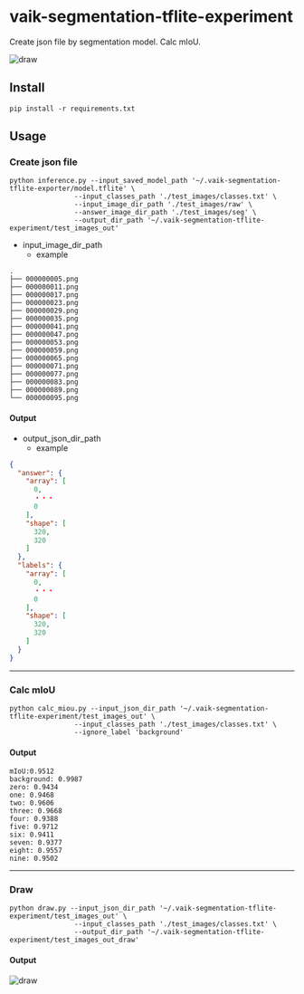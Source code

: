 # vaik-segmentation-tflite-experiment

Create json file by segmentation model. Calc mIoU.

![draw](https://user-images.githubusercontent.com/116471878/222900493-a2606e90-58c7-427e-9ae2-7d05b3e74e6b.png)


## Install

```shell
pip install -r requirements.txt
```

## Usage

### Create json file

```shell
python inference.py --input_saved_model_path '~/.vaik-segmentation-tflite-exporter/model.tflite' \
                --input_classes_path './test_images/classes.txt' \
                --input_image_dir_path './test_images/raw' \
                --answer_image_dir_path './test_images/seg' \
                --output_dir_path '~/.vaik-segmentation-tflite-experiment/test_images_out'
```

- input_image_dir_path
    - example

```shell
.
├── 000000005.png
├── 000000011.png
├── 000000017.png
├── 000000023.png
├── 000000029.png
├── 000000035.png
├── 000000041.png
├── 000000047.png
├── 000000053.png
├── 000000059.png
├── 000000065.png
├── 000000071.png
├── 000000077.png
├── 000000083.png
├── 000000089.png
└── 000000095.png

```

#### Output
- output_json_dir_path
    - example

```json
{
  "answer": {
    "array": [
      0,
      ・・・
      0
    ],
    "shape": [
      320,
      320
    ]
  },
  "labels": {
    "array": [
      0,
      ・・・
      0
    ],
    "shape": [
      320,
      320
    ]
  }
}
```
-----

### Calc mIoU

```shell
python calc_miou.py --input_json_dir_path '~/.vaik-segmentation-tflite-experiment/test_images_out' \
                --input_classes_path './test_images/classes.txt' \
                --ignore_label 'background'
```

#### Output

``` text
mIoU:0.9512
background: 0.9987
zero: 0.9434
one: 0.9468
two: 0.9606
three: 0.9668
four: 0.9388
five: 0.9712
six: 0.9411
seven: 0.9377
eight: 0.9557
nine: 0.9502
```

-----

### Draw

```shell
python draw.py --input_json_dir_path '~/.vaik-segmentation-tflite-experiment/test_images_out' \
                --input_classes_path './test_images/classes.txt' \
                --output_dir_path '~/.vaik-segmentation-tflite-experiment/test_images_out_draw'
```

#### Output

![draw](https://user-images.githubusercontent.com/116471878/222900493-a2606e90-58c7-427e-9ae2-7d05b3e74e6b.png)
